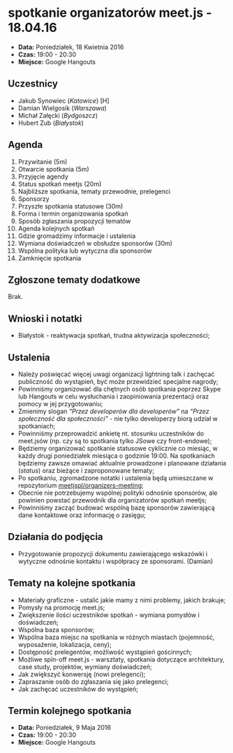 # spotkanie organizatorów meet.js - 18.04.16

* **Data:** Poniedziałek, 18 Kwietnia 2016
* **Czas:** 19:00 - 20:30
* **Miejsce:** Google Hangouts

## Uczestnicy

* Jakub Synowiec (*Katowice*) [H]
* Damian Wielgosik (*Warszawa*)
* Michał Załęcki (*Bydgoszcz*)
* Hubert Zub (*Białystok*)

## Agenda
1. Przywitanie (5m)
2. Otwarcie spotkania (5m)
  1. Przyjęcie agendy
3. Status spotkań meetjs (20m)
  1. Najbliższe spotkania, tematy przewodnie, prelegenci
  2. Sponsorzy
4. Przyszłe spotkania statusowe (30m)
  1. Forma i termin organizowania spotkań
  2. Sposób zgłaszania propozycji tematów
  3. Agenda kolejnych spotkań
  4. Gdzie gromadzimy informacje i ustalenia
5. Wymiana doświadczeń w obsłudze sponsorów (30m)
  1. Wspólna polityka lub wytyczna dla sponsorów
6. Zamknięcie spotkania

## Zgłoszone tematy dodatkowe
Brak.

## Wnioski i notatki
* Białystok - reaktywacja spotkań, trudna aktywizacja społeczności;

## Ustalenia
* Należy poświęcać więcej uwagi organizacji lightning talk i zachęcać publiczność do wystąpień, być może przewidzieć specjalne nagrody;
* Powinniśmy organizować dla chętnych osób spotkania poprzez Skype lub Hangouts w celu wysłuchania i zaopiniowania prezentacji oraz pomocy w jej przygotowaniu;
* Zmienimy slogan *“Przez developerów dla developerów”* na *“Przez społeczność dla społeczności”* - nie tylko developerzy biorą udział w spotkaniach;
* Powinniśmy przeprowadzić ankietę nt. stosunku uczestników do meet.jsów (np. czy są to spotkania tylko JSowe czy front-endowe);
* Będziemy organizować spotkanie statusowe cyklicznie co miesiąc, w każdy drugi poniedziałek miesiąca o godzinie 19:00. Na spotkaniach będziemy zawsze omawiać aktualnie prowadzone i planowane działania (*status*) oraz bieżące i zaproponowane tematy;
* Po spotkaniu, zgromadzone notatki i ustalenia będą umieszczane w repozytorium  [meetjspl/organizers-meeting](https://github.com/meetjspl/organizers-meetings);
* Obecnie nie potrzebujemy wspólnej polityki odnośnie sponsorów, ale powinien powstać przewodnik dla organizatorów spotkań meetjs;
* Powinniśmy zacząć budować wspólną bazę sponsorów zawierającą dane kontaktowe oraz informację o zasięgu;

## Działania do podjęcia
* Przygotowanie propozycji dokumentu zawierającego wskazówki i wytyczne odnośnie kontaktu i współpracy ze sponsorami. (Damian)

## Tematy na kolejne spotkania
* Materiały graficzne - ustalić jakie mamy z nimi problemy, jakich brakuje;
* Pomysły na promocję meet.js;
* Zwiększenie ilości uczestników spotkań - wymiana pomysłów i doświadczeń;
* Wspólna baza sponsorów;
* Wspólna baza miejsc na spotkania w różnych miastach (pojemność, wyposażenie, lokalizacja, ceny);
* Dostępność prelegentów, możliwość wystąpień gościnnych;
* Możliwe spin-off meet.js - warsztaty, spotkania dotyczące architektury, case study, projektów, wymiany doświadczeń;
* Jak zwiększyć konwersję (nowi prelegenci);
* Zapraszanie osób do zgłaszania się jako prelegenci;
* Jak zachęcać uczestników do wystąpień;

## Termin kolejnego spotkania

* **Data:** Poniedziałek, 9 Maja 2016
* **Czas:** 19:00 - 20:30
* **Miejsce:** Google Hangouts
